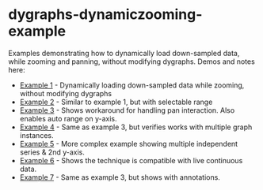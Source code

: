 dygraphs-dynamiczooming-example
===============================

Examples demonstrating how to dynamically load down-sampled data, while zooming and panning, without modifying dygraphs. Demos and notes here:

 * [Example 1](https://kaliatech.github.io/dygraphs-dynamiczooming-example/example1.html) -
  Dynamically loading down-sampled data while zooming, without modifying dygraphs
 * [Example 2](https://kaliatech.github.io/dygraphs-dynamiczooming-example/example2.html) -
  Similar to example 1, but with selectable range
 * [Example 3](https://kaliatech.github.io/dygraphs-dynamiczooming-example/example3.html) - 
 Shows workaround for handling pan interaction. Also enables auto range on y-axis.
 * [Example 4](https://kaliatech.github.io/dygraphs-dynamiczooming-example/example4.html) - 
 Same as example 3, but verifies works with multiple graph instances.
 * [Example 5](https://kaliatech.github.io/dygraphs-dynamiczooming-example/example5.html) - 
 More complex example showing multiple independent series & 2nd y-axis.
 * [Example 6](https://kaliatech.github.io/dygraphs-dynamiczooming-example/example6.html) - 
 Shows the technique is compatible with live continuous data.
 * [Example 7](https://kaliatech.github.io/dygraphs-dynamiczooming-example/example7.html) - 
 Same as example 3, but shows with annotations.

